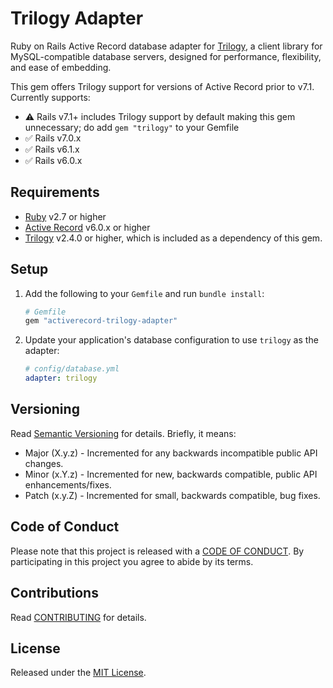 # Trilogy Adapter

Ruby on Rails Active Record database adapter for [Trilogy](https://github.com/trilogy-libraries/trilogy), a client library for MySQL-compatible database servers, designed for performance, flexibility, and ease of embedding.

This gem offers Trilogy support for versions of Active Record prior to v7.1. Currently supports:

- ⚠️ Rails v7.1+ includes Trilogy support by default making this gem unnecessary; do add `gem "trilogy"` to your Gemfile
- ✅ Rails v7.0.x
- ✅ Rails v6.1.x
- ✅ Rails v6.0.x

## Requirements

- [Ruby](https://www.ruby-lang.org) v2.7 or higher
- [Active Record](https://github.com/rails/rails) v6.0.x or higher
- [Trilogy](https://github.com/trilogy-libraries/trilogy) v2.4.0 or higher, which is included as a dependency of this gem.

## Setup

1. Add the following to your `Gemfile` and run `bundle install`:

    ```rb
    # Gemfile
    gem "activerecord-trilogy-adapter"
    ```
2. Update your application's database configuration to use `trilogy` as the adapter:

   ```yaml
   # config/database.yml
   adapter: trilogy
   ```

## Versioning

Read [Semantic Versioning](https://semver.org) for details. Briefly, it means:

- Major (X.y.z) - Incremented for any backwards incompatible public API changes.
- Minor (x.Y.z) - Incremented for new, backwards compatible, public API enhancements/fixes.
- Patch (x.y.Z) - Incremented for small, backwards compatible, bug fixes.

## Code of Conduct

Please note that this project is released with a [CODE OF CONDUCT](CODE_OF_CONDUCT.md). By
participating in this project you agree to abide by its terms.

## Contributions

Read [CONTRIBUTING](CONTRIBUTING.md) for details.

## License

Released under the [MIT License](LICENSE.md).
